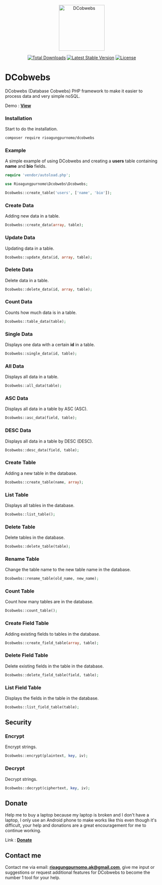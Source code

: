 <p align="center"><img src="https://user-images.githubusercontent.com/91432414/234926130-fe9db818-1ed8-493c-814b-4bd937778992.png" width="150" alt="DCobwebs"></p>

<p align="center">
<a href="https://packagist.org/packages/rioagungpurnomo/dcobwebs"><img src="https://img.shields.io/packagist/dt/rioagungpurnomo/dcobwebs" alt="Total Downloads"></a>
<a href="https://packagist.org/packages/rioagungpurnomo/dcobwebs"><img src="https://img.shields.io/packagist/v/rioagungpurnomo/dcobwebs" alt="Latest Stable Version"></a>
<a href="https://packagist.org/packages/rioagungpurnomo/dcobwebs"><img src="https://img.shields.io/packagist/l/rioagungpurnomo/dcobwebs" alt="License"></a>
</p>

# DCobwebs
DCobwebs (Database Cobwebs) PHP framework to make it easier to process data and very simple noSQL.

Demo : **[View](http://dcobwebs.epizy.com)**

### Installation
Start to do the installation.
```bash
composer require rioagungpurnomo/dcobwebs
```

### Example
A simple example of using DCobwebs and creating a **users** table containing **name** and **bio** fields.
```php
require 'vendor/autoload.php';

use Rioagungpurnomo\Dcobwebs\Dcobwebs;

Dcobwebs::create_table('users', ['name', 'bio']);
```

### Create Data
Adding new data in a table.
```php
Dcobwebs::create_data(array, table);
```

### Update Data
Updating data in a table.
```php
Dcobwebs::update_data(id, array, table);
```

### Delete Data
Delete data in a table.
```php
Dcobwebs::delete_data(id, array, table);
```

### Count Data
Counts how much data is in a table.
```php
Dcobwebs::table_data(table);
```

### Single Data
Displays one data with a certain **id** in a table.
```php
Dcobwebs::single_data(id, table);
```

### All Data
Displays all data in a table.
```php
Dcobwebs::all_data(table);
```

### ASC Data
Displays all data in a table by ASC (ASC).
```php
Dcobwebs::asc_data(field, table);
```

### DESC Data
Displays all data in a table by DESC (DESC).
```php
Dcobwebs::desc_data(field, table);
```

### Create Table
Adding a new table in the database.
```php
Dcobwebs::create_table(name, array);
```

### List Table
Displays all tables in the database.
```php
Dcobwebs::list_table();
```

### Delete Table
Delete tables in the database.
```php
Dcobwebs::delete_table(table);
```

### Rename Table
Change the table name to the new table name in the database.
```php
Dcobwebs::rename_table(old_name, new_name);
```

### Count Table
Count how many tables are in the database.
```php
Dcobwebs::count_table();
```

### Create Field Table
Adding existing fields to tables in the database.
```php
Dcobwebs::create_field_table(array, table);
```

### Delete Field Table
Delete existing fields in the table in the database.
```php
Dcobwebs::delete_field_table(field, table);
```

### List Field Table
Displays the fields in the table in the database.
```php
Dcobwebs::list_field_table(table);
```

## Security
### Encrypt
Encrypt strings.
```php
Dcobwebs::encrypt(plaintext, key, iv);
```

### Decrypt
Decrypt strings.
```php
Dcobwebs::decrypt(ciphertext, key, iv);
```

## Donate
Help me to buy a laptop because my laptop is broken and I don't have a laptop, I only use an Android phone to make works like this even though it's difficult, your help and donations are a great encouragement for me to continue working.

Link : **[Donate](https://trakteer.id/rioagungpurnomo)**

## Contact me
Contact me via email: **rioagungpurnomo.ak@gmail.com**, give me input or suggestions or request additional features for DCobwebs to become the number 1 tool for your help.